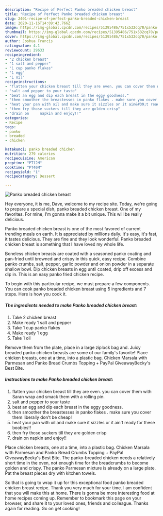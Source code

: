 ```yaml
---
description: "Recipe of Perfect Panko breaded chicken breast"
title: "Recipe of Perfect Panko breaded chicken breast"
slug: 2401-recipe-of-perfect-panko-breaded-chicken-breast
date: 2020-11-16T14:09:43.766Z
image: https://img-global.cpcdn.com/recipes/51395486/751x532cq70/panko-breaded-chicken-breast-recipe-main-photo.jpg
thumbnail: https://img-global.cpcdn.com/recipes/51395486/751x532cq70/panko-breaded-chicken-breast-recipe-main-photo.jpg
cover: https://img-global.cpcdn.com/recipes/51395486/751x532cq70/panko-breaded-chicken-breast-recipe-main-photo.jpg
author: Joshua Francis
ratingvalue: 4.1
reviewcount: 29633
recipeingredient:
- "2 chicken breast"
- "1 salt and pepper"
- "1 cup panko flakes"
- "1 egg"
- "1 oil"
recipeinstructions:
- "flatten your chicken breast till they are even. you can cover them with Saran wrap and smack them with a rolling pin."
- "salt and pepper to your taste"
- "beat an egg and dip each breast in the eggy goodness."
- "then smoother the breastesses in panko flakes . make sure you cover them liberally don&#39;t be cheap!"
- "heat your pan with oil and make sure it sizzles or it ain&#39;t ready for these boobies!!"
- "then fry those suckers till they are golden crisp"
- "drain on 	napkin and enjoy!!"
categories:
- Recipe
tags:
- panko
- breaded
- chicken

katakunci: panko breaded chicken 
nutrition: 279 calories
recipecuisine: American
preptime: "PT12M"
cooktime: "PT40M"
recipeyield: "1"
recipecategory: Dessert

---
```



![Panko breaded chicken breast](https://img-global.cpcdn.com/recipes/51395486/751x532cq70/panko-breaded-chicken-breast-recipe-main-photo.jpg)

Hey everyone, it is me, Dave, welcome to my recipe site. Today, we're going to prepare a special dish, panko breaded chicken breast. One of my favorites. For mine, I'm gonna make it a bit unique. This will be really delicious.

Panko breaded chicken breast is one of the most favored of current trending meals on earth. It is appreciated by millions daily. It's easy, it's fast, it tastes delicious. They are fine and they look wonderful. Panko breaded chicken breast is something that I have loved my whole life.

Boneless chicken breasts are coated with a seasoned panko coating and pan-fried until browned and crispy in this quick, easy recipe. Combine panko crumbs, salt, pepper, garlic powder and onion powder in a separate shallow bowl. Dip chicken breasts in egg until coated, drip off excess and dip in. This is an easy panko fried chicken recipe.


To begin with this particular recipe, we must prepare a few components. You can cook panko breaded chicken breast using 5 ingredients and 7 steps. Here is how you cook it.

<!--inarticleads1-->

##### The ingredients needed to make Panko breaded chicken breast:

1. Take 2 chicken breast
1. Make ready 1 salt and pepper
1. Take 1 cup panko flakes
1. Make ready 1 egg
1. Take 1 oil


Remove them from the plate, place in a large ziplock bag and. Juicy breaded panko chicken breasts are some of our family&#39;s favorite! Place chicken breasts, one at a time, into a plastic bag. Chicken Marsala with Parmesan and Panko Bread Crumbs Topping + PayPal GiveawayBecky&#39;s Best Bite. 

<!--inarticleads2-->

##### Instructions to make Panko breaded chicken breast:

1. flatten your chicken breast till they are even. you can cover them with Saran wrap and smack them with a rolling pin.
1. salt and pepper to your taste
1. beat an egg and dip each breast in the eggy goodness.
1. then smoother the breastesses in panko flakes . make sure you cover them liberally don&#39;t be cheap!
1. heat your pan with oil and make sure it sizzles or it ain&#39;t ready for these boobies!!
1. then fry those suckers till they are golden crisp
1. drain on 	napkin and enjoy!!


Place chicken breasts, one at a time, into a plastic bag. Chicken Marsala with Parmesan and Panko Bread Crumbs Topping + PayPal GiveawayBecky&#39;s Best Bite. The panko-breaded chicken needs a relatively short time in the oven, not enough time for the breadcrumbs to become golden and crispy. The panko Parmesan mixture is already on a large plate. Pat the breast pieces dry with kitchen towels. 

So that is going to wrap it up for this exceptional food panko breaded chicken breast recipe. Thank you very much for your time. I am confident that you will make this at home. There is gonna be more interesting food at home recipes coming up. Remember to bookmark this page on your browser, and share it to your loved ones, friends and colleague. Thanks again for reading. Go on get cooking!
